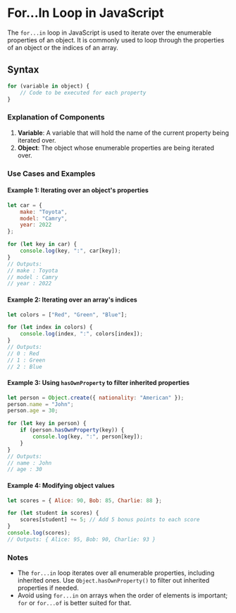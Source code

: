 
# For...In Loop in JavaScript

The `for...in` loop in JavaScript is used to iterate over the enumerable properties of an object. It is commonly used to loop through the properties of an object or the indices of an array.

## Syntax
```javascript
for (variable in object) {
    // Code to be executed for each property
}
```

### Explanation of Components
1. **Variable**: A variable that will hold the name of the current property being iterated over.
2. **Object**: The object whose enumerable properties are being iterated over.

### Use Cases and Examples

#### Example 1: Iterating over an object's properties
```javascript
let car = {
    make: "Toyota",
    model: "Camry",
    year: 2022
};

for (let key in car) {
    console.log(key, ":", car[key]);
}
// Outputs:
// make : Toyota
// model : Camry
// year : 2022
```

#### Example 2: Iterating over an array's indices
```javascript
let colors = ["Red", "Green", "Blue"];

for (let index in colors) {
    console.log(index, ":", colors[index]);
}
// Outputs:
// 0 : Red
// 1 : Green
// 2 : Blue
```

#### Example 3: Using `hasOwnProperty` to filter inherited properties
```javascript
let person = Object.create({ nationality: "American" });
person.name = "John";
person.age = 30;

for (let key in person) {
    if (person.hasOwnProperty(key)) {
        console.log(key, ":", person[key]);
    }
}
// Outputs:
// name : John
// age : 30
```

#### Example 4: Modifying object values
```javascript
let scores = { Alice: 90, Bob: 85, Charlie: 88 };

for (let student in scores) {
    scores[student] += 5; // Add 5 bonus points to each score
}
console.log(scores);
// Outputs: { Alice: 95, Bob: 90, Charlie: 93 }
```

### Notes
- The `for...in` loop iterates over all enumerable properties, including inherited ones. Use `Object.hasOwnProperty()` to filter out inherited properties if needed.
- Avoid using `for...in` on arrays when the order of elements is important; `for` or `for...of` is better suited for that.
